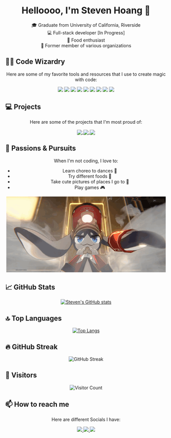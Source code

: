 <div align="center">

# Helloooo, I'm Steven Hoang 🤘

🎓 Graduate from University of California, Riverside <br>
💻 Full-stack developer [In Progress] <br>
🍔 Food enthusiast <br>
🤝 Former member of various organizations <br>

</div>

## 🧙‍♂️ Code Wizardry
<div align="center">

Here are some of my favorite tools and resources that I use to create magic with code:

</div>

<div align="center">

<img src="https://img.shields.io/badge/Editor-VSCode-007ACC?logo=visual-studio-code&logoColor=white">
<img src="https://img.shields.io/badge/Editor-Clion-2C8EBB?logo=clion&logoColor=white">
<img src="https://img.shields.io/badge/Framework-React_Native-61DAFB?logo=react&logoColor=white">
<img src="https://img.shields.io/badge/Language-C++-00599C?logo=c%2B%2B&logoColor=white">
<img src="https://img.shields.io/badge/Language-Java-007396?logo=java&logoColor=white">
<img src="https://img.shields.io/badge/Language-Python-3776AB?logo=python&logoColor=white">
<img src="https://img.shields.io/badge/Design-Figma-F24E1E?logo=figma&logoColor=white">
<img src="https://img.shields.io/badge/Design-PenPot-2C2E5D?logo=penpot&logoColor=white">
<img src="https://img.shields.io/badge/Deployment-EXPO_GO-000020?logo=expo&logoColor=white">

</div>

## 💻 Projects
<div align="center">

Here are some of the projects that I'm most proud of:

</div>

<div align="center">

<a href="https://github.com/teamrocketuno/flushfinder">
  <img align="center" height="120px" src="https://github-readme-stats.vercel.app/api/pin/?username=teamrocketuno&repo=flushfinder&theme=radical" />
</a>
<a href="https://github.com/TeamFoodies/WhatsGood">
  <img align="center" height="120px" src="https://github-readme-stats.vercel.app/api/pin/?username=teamfoodies&repo=whatsgood&theme=radical" />
</a>
<a href="https://github.com/xcaracal/CS179J_FINAL_PROJECT">
  <img align="center" height="120px" src="https://github-readme-stats.vercel.app/api/pin/?username=xcaracal&repo=cs179j_final_project&theme=radical" />
</a>

</div>

## 🌟 Passions & Pursuits
<div align="center">

When I'm not coding, I love to:

-  Learn choreo to dances 🕺
-  Try different foods 🍣
-  Take cute pictures of places I go to 📸
-  Play games 🎮

![](https://github.com/xcaracal/xcaracal/blob/main/pompom.gif)
  
  

</div>

## 📈 GitHub Stats
<div align="center">

[![Steven's GitHub stats](https://github-readme-stats.vercel.app/api?username=xcaracal&count_private=true&show_icons=true&theme=radical)](https://github.com/hoangsteven)

</div>

## 🔝 Top Languages
<div align="center">

[![Top Langs](https://github-readme-stats.vercel.app/api/top-langs/?username=xcaracal&layout=compact&theme=radical)](https://github.com/xcaracal)

</div>

## 🔥 GitHub Streak
<div align="center">

![GitHub Streak](https://github-readme-streak-stats.herokuapp.com/?user=xcaracal&theme=radical)

</div>

## 👀 Visitors
<div align="center">

![Visitor Count](https://profile-counter.glitch.me/{xcaracal}/count.svg)

</div>


## 📫 How to reach me
<div align="center">

Here are different Socials I have:

</div>

<div align="center">

<a href="mailto:hoangste22@gmail.com">
  <img src="https://img.shields.io/badge/Email-hoangste22%40gmail.com-D14836?logo=gmail&logoColor=white">
</a>
<a href="https://www.linkedin.com/in/steven-hoang-48a6b5196/">
  <img src="https://img.shields.io/badge/LinkedIn-0077B5?logo=linkedin&logoColor=white">
</a>
<a href="https://www.instagram.com/stvn.hg/">
  <img src="https://img.shields.io/badge/Instagram-E4405F?logo=instagram&logoColor=white">
</a>

</div>

